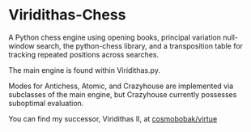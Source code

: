 # Viridithas-Chess

A Python chess engine using opening books, principal variation null-window search, the python-chess library, and a transposition table for tracking repeated positions across searches. 

The main engine is found within Viridithas.py.

Modes for Antichess, Atomic, and Crazyhouse are implemented via subclasses of the main engine, but Crazyhouse currently possesses suboptimal evaluation.

You can find my successor, Viridithas II, at [cosmobobak/virtue](https://github.com/cosmobobak/virtue)
